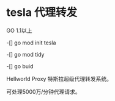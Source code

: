 # tesla 代理转发
GO 1.1以上

-[] go mod init tesla

-[] go mod tidy

-[] go buid

Hellworld Proxy 特斯拉超级代理转发系统。

可处理5000万/分钟代理请求。
